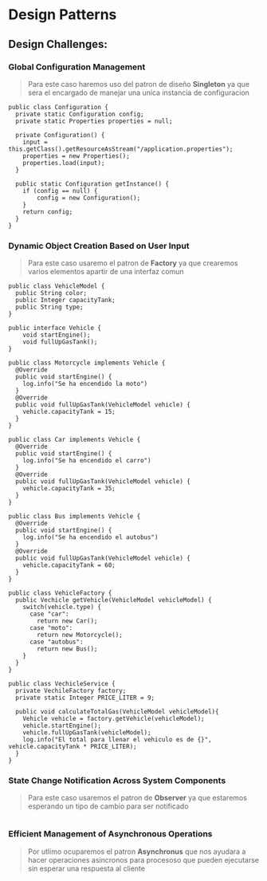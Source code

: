 # Design Patterns

## Design Challenges:

### Global Configuration Management
> Para este caso haremos uso del patron de diseño **Singleton** ya que sera el encargado de manejar una unica instancia de configuracion

```
public class Configuration {
  private static Configuration config;
  private static Properties properties = null;

  private Configuration() {
    input = this.getClass().getResourceAsStream("/application.properties");
    properties = new Properties();
    properties.load(input);
  }

  public static Configuration getInstance() {
    if (config == null) {
        config = new Configuration();
    }
    return config;
  }
}
```

### Dynamic Object Creation Based on User Input
> Para este caso usaremo el patron de **Factory** ya que crearemos varios elementos apartir de una interfaz comun

```
public class VehicleModel {
  public String color;
  public Integer capacityTank;
  public String type; 
}

public interface Vehicle {
    void startEngine();
    void fullUpGasTank();
}

public class Motorcycle implements Vehicle {
  @Override
  public void startEngine() {
    log.info("Se ha encendido la moto")
  }
  @Override
  public void fullUpGasTank(VehicleModel vehicle) {
    vehicle.capacityTank = 15;
  }
}

public class Car implements Vehicle {
  @Override
  public void startEngine() {
    log.info("Se ha encendido el carro")
  }
  @Override
  public void fullUpGasTank(VehicleModel vehicle) {
    vehicle.capacityTank = 35;
  }
}

public class Bus implements Vehicle {
  @Override
  public void startEngine() {
    log.info("Se ha encendido el autobus")
  }
  @Override
  public void fullUpGasTank(VehicleModel vehicle) {
    vehicle.capacityTank = 60;
  }
}

public class VehicleFactory {
  public Vechicle getVehicle(VehicleModel vehicleModel) {
    switch(vehicle.type) {
      case "car":
        return new Car();
      case "moto":
        return new Motorcycle();
      case "autobus":
        return new Bus();
    }   
  }
}

public class VechicleService {
  private VechileFactory factory;
  private static Integer PRICE_LITER = 9; 

  public void calculateTotalGas(VehicleModel vehicleModel){
    Vehicle vehicle = factory.getVehicle(vehicleModel);
    vehicle.startEngine();
    vehicle.fullUpGasTank(vehicleModel);
    log.info("El total para llenar el vehiculo es de {}", vehicle.capacityTank * PRICE_LITER);   
  }
}

```

### State Change Notification Across System Components
> Para este caso usaremos el patron de **Observer** ya que estaremos esperando un tipo de cambio para ser notificado

```
```

### Efficient Management of Asynchronous Operations
> Por utlimo ocuparemos el patron **Asynchronus** que nos ayudara a hacer operaciones asincronos para procesoso que pueden ejecutarse sin esperar una respuesta al cliente

```
```

